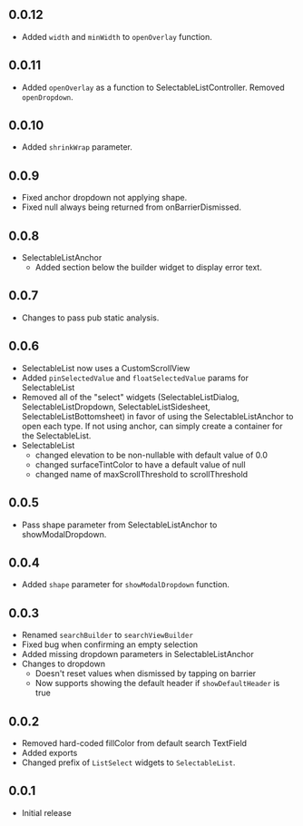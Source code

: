 ## 0.0.12

- Added `width` and `minWidth` to `openOverlay` function.

## 0.0.11

- Added `openOverlay` as a function to SelectableListController. Removed `openDropdown`.

## 0.0.10

- Added `shrinkWrap` parameter.

## 0.0.9

- Fixed anchor dropdown not applying shape.
- Fixed null always being returned from onBarrierDismissed.

## 0.0.8

- SelectableListAnchor
	- Added section below the builder widget to display error text.

## 0.0.7

- Changes to pass pub static analysis.

## 0.0.6

- SelectableList now uses a CustomScrollView
- Added `pinSelectedValue` and `floatSelectedValue` params for SelectableList
- Removed all of the "select" widgets (SelectableListDialog, SelectableListDropdown, SelectableListSidesheet, SelectableListBottomsheet) in favor of using the SelectableListAnchor to open each type. If not using anchor, can simply create a container for the SelectableList.
- SelectableList
	- changed elevation to be non-nullable with default value of 0.0
	- changed surfaceTintColor to have a default value of null
	- changed name of maxScrollThreshold to scrollThreshold

## 0.0.5

- Pass shape parameter from SelectableListAnchor to showModalDropdown.

## 0.0.4

- Added `shape` parameter for `showModalDropdown` function.

## 0.0.3

- Renamed `searchBuilder` to `searchViewBuilder`
- Fixed bug when confirming an empty selection
- Added missing dropdown parameters in SelectableListAnchor
- Changes to dropdown
	- Doesn't reset values when dismissed by tapping on barrier
	- Now supports showing the default header if `showDefaultHeader` is true

## 0.0.2

- Removed hard-coded fillColor from default search TextField
- Added exports
- Changed prefix of `ListSelect` widgets to `SelectableList`.

## 0.0.1

- Initial release
